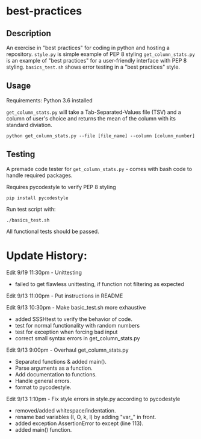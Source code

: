 # best-practices

## Description

An exercise in "best practices" for coding in python and hosting a repository.
`style.py` is simple example of PEP 8 styling 
`get_column_stats.py` is an example of "best practices" for a user-friendly interface with PEP 8 styling. 
`basics_test.sh` shows error testing in a "best practices" style.

## Usage

Requirements: 
Python 3.6 installed 

`get_column_stats.py` will take a Tab-Separated-Values file (TSV) and a column of user's choice 
and returns the mean of the column with its standard diviation. 

```
python get_column_stats.py --file [file_name] --column [column_number]
```


## Testing

A premade code tester for `get_column_stats.py` - comes with bash code to handle required packages.

Requires pycodestyle to verify PEP 8 styling

```
pip install pycodestyle
```


Run test script with:

``` 
./basics_test.sh
```

All functional tests should be passed. 


# Update History:

Edit 9/19 11:30pm - Unittesting
- failed to get flawless unittesting, if function not filtering as expected

Edit 9/13 11:00pm - Put instructions in README

Edit 9/13 10:30pm - Make basic_test.sh more exhaustive
- added SSSHtest to verify the behavior of code.
- test for normal functionality with random numbers
- test for exception when forcing bad input
- correct small syntax errors in get_column_stats.py

Edit 9/13 9:00pm - Overhaul get_column_stats.py
- Separated functions & added main().
- Parse arguments as a function.
- Add documentation to functions.
- Handle general errors.
- format to pycodestyle.


Edit 9/13 1:10pm - Fix style errors in style.py according to pycodestyle
- removed/added whitespace/indentation.
- rename bad variables (I, O, k, l) by adding "var_" in front.
- added exception AssertionError to except (line 113).
- added main() function.
